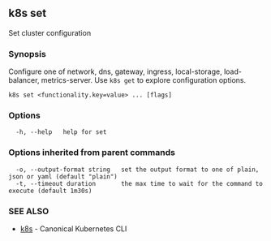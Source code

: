 ## k8s set

Set cluster configuration

### Synopsis

Configure one of network, dns, gateway, ingress, local-storage, load-balancer, metrics-server.
Use `k8s get` to explore configuration options.

```
k8s set <functionality.key=value> ... [flags]
```

### Options

```
  -h, --help   help for set
```

### Options inherited from parent commands

```
  -o, --output-format string   set the output format to one of plain, json or yaml (default "plain")
  -t, --timeout duration       the max time to wait for the command to execute (default 1m30s)
```

### SEE ALSO

* [k8s](k8s.md)	 - Canonical Kubernetes CLI

